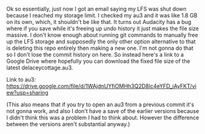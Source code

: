 Ok so essentially, just now I got an email saying my LFS was shut down because I reached my storage limit. I checked my au3 and it was like 1.8 GB on its own, which, it shouldn't be like that. It turns out Audacity has a bug where if you save while it's freeing up undo history it just makes the file size massive. I don't know enough about running git commands to manually free up the LFS storage and supposedly the only other option alternative to that is deleting this repo entirely then making a new one. I'm not gonna do that so I don't lose the commit history on here. So instead here's a link to a Google Drive where hopefully you can download the fixed file size of the latest delaceycottage.au3. 

Link to au3: https://drive.google.com/file/d/1WAjdnUYfiOMHh3Q2D8lc4eYFD_iAyFKT/view?usp=sharing

(This also means that if you try to open an au3 from a previous commit it's not gonna work, and also I don't have a save of the earlier versions because I didn't think this was a problem I had to think about. However the difference between the versions aren't substantial anyway.)
